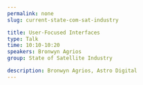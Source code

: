 ```yaml
---
permalink: none
slug: current-state-com-sat-industry

title: User-Focused Interfaces
type: Talk
time: 10:10-10:20
speakers: Bronwyn Agrios
group: State of Satellite Industry

description: Bronwyn Agrios, Astro Digital
---
```

